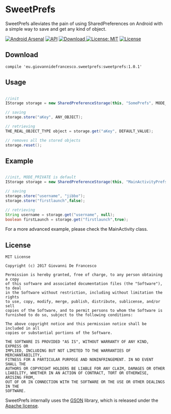 # SweetPrefs
SweetPrefs alleviates the pain of using SharedPreferences on Android with a simple way to save and get any kind of object.

[ ![Android Arsenal](https://img.shields.io/badge/Android%20Arsenal-SweetPrefs-brightgreen.svg?style=flat)](https://android-arsenal.com/details/1/6294) [![API](https://img.shields.io/badge/API-9%2B-orange.svg?style=flat)](https://android-arsenal.com/api?level=9) [ ![Download](https://api.bintray.com/packages/jibbo/maven/SweetPrefs/images/download.svg) ](https://bintray.com/jibbo/maven/SweetPrefs/_latestVersion) [![License: MIT](https://img.shields.io/badge/License-MIT-yellow.svg)](https://opensource.org/licenses/MIT) [![License](https://img.shields.io/badge/License-Apache%202.0-yellowgreen.svg)](https://opensource.org/licenses/Apache-2.0)

## Download

`compile 'eu.giovannidefrancesco.sweetprefs:sweetprefs:1.0.1'`

## Usage

```java

//init
IStorage storage = new SharedPreferenceStorage(this, "SomePrefs", MODE_PRIVATE);

// saving
storage.store("aKey", ANY_OBJECT);

// retrieving
THE_REAL_OBJECT_TYPE object = storage.get("aKey", DEFAULT_VALUE);

// removes all the stored objects
storage.reset();

```

## Example

```java

//init, MODE_PRIVATE is default
IStorage storage = new SharedPreferenceStorage(this, "MainActivityPrefs");

// saving
storage.store("username", "jibbo");
storage.store("firstlaunch",false);

// retrieving
String username = storage.get("username", null);
boolean firstLaunch = storage.get("firstlaunch",true);
```

For a more advanced example, please check the MainActivity class.

## License
```
MIT License

Copyright (c) 2017 Giovanni De Francesco

Permission is hereby granted, free of charge, to any person obtaining a copy
of this software and associated documentation files (the "Software"), to deal
in the Software without restriction, including without limitation the rights
to use, copy, modify, merge, publish, distribute, sublicense, and/or sell
copies of the Software, and to permit persons to whom the Software is
furnished to do so, subject to the following conditions:

The above copyright notice and this permission notice shall be included in all
copies or substantial portions of the Software.

THE SOFTWARE IS PROVIDED "AS IS", WITHOUT WARRANTY OF ANY KIND, EXPRESS OR
IMPLIED, INCLUDING BUT NOT LIMITED TO THE WARRANTIES OF MERCHANTABILITY,
FITNESS FOR A PARTICULAR PURPOSE AND NONINFRINGEMENT. IN NO EVENT SHALL THE
AUTHORS OR COPYRIGHT HOLDERS BE LIABLE FOR ANY CLAIM, DAMAGES OR OTHER
LIABILITY, WHETHER IN AN ACTION OF CONTRACT, TORT OR OTHERWISE, ARISING FROM,
OUT OF OR IN CONNECTION WITH THE SOFTWARE OR THE USE OR OTHER DEALINGS IN THE
SOFTWARE.
```
SweetPrefs internally uses the [GSON](https://github.com/google/gson) library, which is released under the [Apache license](https://github.com/google/gson/blob/master/LICENSE). 

